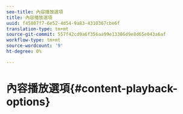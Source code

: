 ```yaml
---
seo-title: 內容播放選項
title: 內容播放選項
uuid: f45807f7-6e52-4d54-9a83-4310367cbe6f
translation-type: tm+mt
source-git-commit: 557f42cd9a6f356aa99e13386d9e8d65e043a6af
workflow-type: tm+mt
source-wordcount: '9'
ht-degree: 0%

---
```



# 內容播放選項{#content-playback-options}
